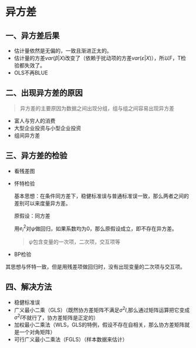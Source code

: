# 异方差

## 一、异方差后果

+ 估计量依然是无偏的，一致且渐进正太的。
+ 估计量的方差$var(\beta|X)$改变了（依赖于扰动项的方差$var(\varepsilon|X)$），所以F，T检验都失效了。
+ OLS不再BLUE

## 二、出现异方差的原因

> 异方差的主要原因为数据之间出现分组，组与组之间容易出现异方差

+ 富人与穷人的消费
+ 大型企业投资与小型企业投资
+ 组间异方差

## 三、异方差的检验

+ 看残差图

+ 怀特检验

  基本思想：在条件同方差下，稳健标准误与普通标准误一致，那么两者之间的差别可以来度量异方差。

  原假设：同方差

  用$e_i^2$对$\psi$做回归，如果系数均为0，那么原假设成立，即不存在异方差。

  > $\psi$包含变量的一次项，二次项，交互项等

+ BP检验

​		其思想与怀特一致，但是用残差项做回归时，没有出现变量的二次项与交互项。

## 四、解决方法

+ 稳健标准误
+ 广义最小二乘（GLS）（既然协方差矩阵不满足$\sigma^2I$,那么通过矩阵运算把它变成$\sigma^2I$不就行了，协方差矩阵是正定的）
+ 加权最小二乘法（WLS，GLS的特例，假设不存在自相关，那么协方差矩阵就是一个对角矩阵）
+ 可行广义最小二乘法（FGLS）（样本数据来估计）

